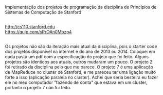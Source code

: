 Implementação dos projetos de programação da disciplina de Princípios de Sistemas de Computação de Stanford <br /> <br />

http://cs110.stanford.edu <br />
https://quip.com/sPrOAn0Mbzp4 <br /> <br />

Os projetos não são da iteração mais atual da disciplina, pois o starter code dos projetos disponível na internet é do
ano de 2013 ou 2014. Coloquei em cada pasta um pdf com a especificação do projeto que foi feito.
Alguns projetos são identicos aos atuais, outros mudaram um pouco. O projeto 2 foi retirado da disciplina pelo que me parece.
O projeto 7 é uma aplicação de MapReduce no cluster de Stanford, e me pareceu ter uma ligação muito forte a isso (aplicação paralela
no cluster). Achei que seria besteira eu fazer ele no meu computador "fazendo de conta" que estava em um cluster, portanto o projeto 7 não foi feito.
